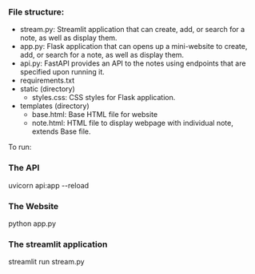 ### File structure:
- stream.py: Streamlit application that can create, add, or search for a note, as well as display them.
- app.py: Flask application that can opens up a mini-website to create, add, or search for a note, as well as display them.
- api.py: FastAPI provides an API to the notes using endpoints that are specified upon running it.
- requirements.txt
- static (directory)
  -   styles.css: CSS styles for Flask application.
- templates (directory)
  - base.html: Base HTML file for website
  - note.html: HTML file to display webpage with individual note, extends Base file.

To run:
### The API
uvicorn api:app --reload

### The Website
python app.py

### The streamlit application
streamlit run stream.py
